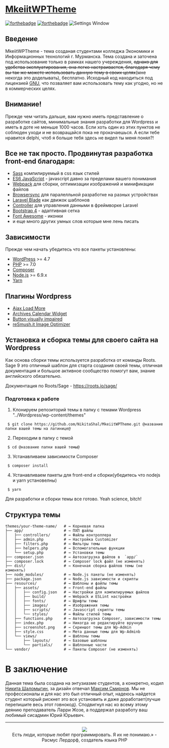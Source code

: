 # [MkeiitWPTheme](mcesii.ru)
[![forthebadge](http://forthebadge.com/images/badges/60-percent-of-the-time-works-every-time.svg)](http://forthebadge.com)
[![forthebadge](http://forthebadge.com/images/badges/you-didnt-ask-for-this.svg)](http://forthebadge.com)
![Settings Window](https://raw.github.com/ryanmaxwell/iArrived/master/Screenshots/Settings.png)

## Введение 

MkeiitWPTheme - тема созданая студентами колледжа Экономики и Информационных технологий г. Мурманска. Тема создана и заточена под использование только в рамках нашего учереждения, ~~однако для удобства эксплуатирования, она легко настраивается, благодаря чему вы так же можете использовать данную тему в своих целях~~(мне некогда это доделывать), бесплатно. Исходный код находиться под лицензией [GNU](https://github.com/NikitaShal/MkeiitWPTheme/blob/master/LICENSE), что позваляет вам использовать тему как угодно, но не в коммерческих целях.

## Внимание!

Прежде чем читать дальше, вам нужно иметь представление о разработке сайтов, минимальные знания разработки для Wordpress и иметь в доте не меньше 1000 часов. Если хоть один из этих пунктов не соблюден уходи и не возвращайся пока не прокачаешься. А если тебе нравится delphi, чтоб я больше тебя здесь не видел ты меня понял?!

## Все не так просто. Продвинутая разработка front-end благодаря:

* [Sass](http://sass-lang.com) компилируемый в css язык стилей
* [ES6 JavaScript](http://es6-features.org) - javascript давно за пределами вашего понимания
* [Webpack](https://webpack.github.io/) для сборки, оптимизации изображений и минификации файлов
* [Browsersync](http://www.browsersync.io/) для паралелльной разработке на разных устройствах
* [Laravel Blade](https://laravel.com/docs/5.3/blade) как движок шаблонов
* [Controller](https://github.com/soberwp/controller) для управления данными в фреймворке Laravel
* [Bootstrap 4](http://getbootstrap.com/) - адаптивная сетка
* [Font Awesome](https://fontawesome.com) - иконки
* и еще много других умных слов которые мне лень писать

## Зависимости

Прежде чем начать убедитесь что все пакеты установлены:

* [WordPress](https://wordpress.org/) >= 4.7
* [PHP](http://php.net/manual/en/install.php) >= 7.0
* [Composer](https://getcomposer.org/download/)
* [Node.js](http://nodejs.org/) >= 6.9.x
* [Yarn](https://yarnpkg.com/en/docs/install)

## Плагины Wordpress
* [Ajax Load More](https://ru.wordpress.org/plugins/ajax-load-more/)
* [Archives Calendar Widget](https://ru.wordpress.org/plugins/archives-calendar-widget/)
* [Button visually impaired](https://ru.wordpress.org/plugins/button-visually-impaired/)
* [reSmush.it Image Optimizer](https://wordpress.org/plugins/resmushit-image-optimizer/)

## Установка и сборка темы для своего сайта на Wordpress

Как основа сборки темы используется разработка от команды Roots. Sage 9 это отличный шаблон для старта создания своей темы, отличная документация и большое активное сообщество помогут вам, знание английского обязательно.

Документация по Roots/Sage - https://roots.io/sage/

### Подготовка к работе

1. Клонируем репозиторий темы в папку с темами Wordpress "../Wordpress/wp-content/themes"

```shell
 $ git clone https://github.com/NikitaShal/MkeiitWPTheme.git @название папки вашей темы на латинице@ 
 ```

2. Переходим в папку с темой

```shell
 $ cd @название папки вашей темы@ 
```

3. Устанавливаем зависимости Composer
```shell
 $ composer install 
 ```

4. Устанавливаем пакеты для front-end и сборки(убедитесь что nodejs и yarn установелны)

```shell
 $ yarn 
 ```

Для разработки и сборки темы все готово. Yeah science, bitch!

## Структура темы 

```shell
themes/your-theme-name/   # → Корневая папка
├── app/                  # → ПХП файлы
│   ├── controllers/      # → Файлы контроллера
│   ├── admin.php         # → Настройка Customizer
│   ├── filters.php       # → Фильтры темы
│   ├── helpers.php       # → Вспомогательные функции
│   └── setup.php         # → Установки темы
├── composer.json         # → Автозагрузка файлов в  `app/`
├── composer.lock         # → Composer lock файл (не изменять)
├── dist/                 # → Конечная сборка файлов темы (не изменять)
├── node_modules/         # → Node.js пакеты (не изменять)
├── package.json          # → Node.js зависимости и скрипты
├── resources/            # → Шаблоны и файлы темы
│   ├── assets/           # → Front-end файлы
│   │   ├── config.json   # → Настройки для компилируемых файлов
│   │   ├── build/        # → Webpack и ESLint настройки
│   │   ├── fonts/        # → Шрифты темы
│   │   ├── images/       # → Изображения темы
│   │   ├── scripts/      # → Javascript скрипты темы
│   │   └── styles/       # → Файлы стилей темы
│   ├── functions.php     # → Автозагрузка Composer, зависимости темы
│   ├── index.php         # → Никогда не редактируйте вручную
│   ├── screenshot.png    # → Скриншот темы для Wp-Admin
│   ├── style.css         # → Мета данные темы для Wp-Adminb
│   └── views/            # → Шаблоны темы
│       ├── layouts/      # → Базовые шаблоны
│       └── partials/     # → Шаблонные части
└── vendor/               # → Пакеты Composer (не изменять)

```

# В заключение

Данная тема была создана на энтузиазме студентов, а конкретно, кодил [Никита Шаломыгин](https://vk.com/nikitashal), за дизайн отвечал [Максим Смирнов](https://vk.com/bandle). Мы не профессионалы и для нас это был отличный опыт, надеюсь найдется студент который рискнет это все установить и даже доработает(лучше перепишите весь этот говнокод).
Сподвигнул нас ко всему этому деянию преподаватель Ларри Жозе, а поддержал разработу ваш любимый сисадмин Юрий Юрьевич. 

___

<p align="center">
  <img src="https://habrastorage.org/getpro/habr/post_images/ba6/55f/00e/ba655f00ed60949158bbb7c1ba1f394b.jpg">
  <br>
  Есть люди, которые любят программировать. Я их не понимаю.» - Расмус Лердорф, создатель языка PHP
</p>
